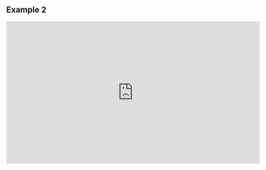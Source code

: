 ## Example 2

<iframe width="672" height="378" src="https://frankdoc.frankframework.org/#/" title="Knowhow" frameborder="0" allowfullscreen></iframe>
